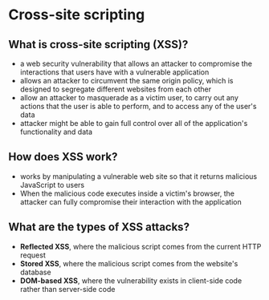 # **Cross-site scripting**
## **What is cross-site scripting (XSS)?**
- a web security vulnerability that allows an attacker to compromise the interactions that users have with a vulnerable application
- allows an attacker to circumvent the same origin policy, which is designed to segregate different websites from each other
- allow an attacker to masquerade as a victim user, to carry out any actions that the user is able to perform, and to access any of the user's data
- attacker might be able to gain full control over all of the application's functionality and data
## **How does XSS work?**
- works by manipulating a vulnerable web site so that it returns malicious JavaScript to users
- When the malicious code executes inside a victim's browser, the attacker can fully compromise their interaction with the application
## **What are the types of XSS attacks?**
- **Reflected XSS**, where the malicious script comes from the current HTTP request
- **Stored XSS**, where the malicious script comes from the website's database
- **DOM-based XSS**, where the vulnerability exists in client-side code rather than server-side code
